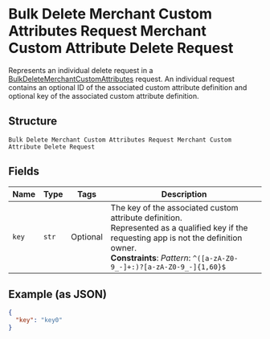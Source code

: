 
# Bulk Delete Merchant Custom Attributes Request Merchant Custom Attribute Delete Request

Represents an individual delete request in a [BulkDeleteMerchantCustomAttributes](../../doc/api/merchant-custom-attributes.md#bulk-delete-merchant-custom-attributes)
request. An individual request contains an optional ID of the associated custom attribute definition
and optional key of the associated custom attribute definition.

## Structure

`Bulk Delete Merchant Custom Attributes Request Merchant Custom Attribute Delete Request`

## Fields

| Name | Type | Tags | Description |
|  --- | --- | --- | --- |
| `key` | `str` | Optional | The key of the associated custom attribute definition.<br>Represented as a qualified key if the requesting app is not the definition owner.<br>**Constraints**: *Pattern*: `^([a-zA-Z0-9_-]+:)?[a-zA-Z0-9_-]{1,60}$` |

## Example (as JSON)

```json
{
  "key": "key0"
}
```

